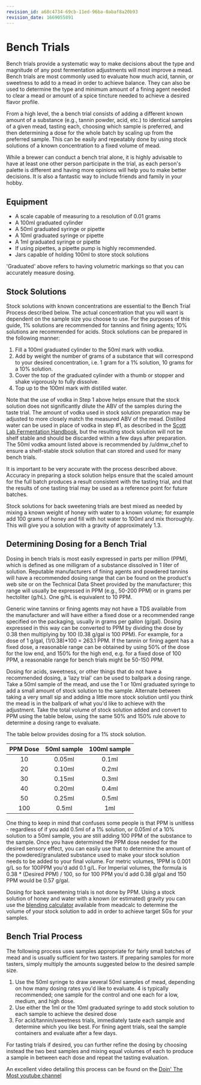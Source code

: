 ```yaml
---
revision_id: a68c4734-69cb-11ed-96ba-0abaf8a20b93
revision_date: 1669055891
---
```


# Bench Trials

Bench trials provide a systematic way to make decisions about the type and magnitude of any post fermentation adjustments will most improve a mead. Bench trials are most commonly used to evaluate how much acid, tannin, or sweetness to add to a mead in order to achieve balance. They can also be used to determine the type and minimum amount of a fining agent needed to clear a mead or amount of a spice tincture needed to achieve a desired flavor profile.

From a high level, the a bench trial consists of adding a different known amount of a substance (e.g., tannin powder, acid, etc.) to identical samples of a given mead, tasting each, choosing which sample is preferred, and then determining a dose for the whole batch by scaling up from the preferred sample. This can be easily and repeatably done by using stock solutions of a known concentration to a fixed volume of mead. 

While a brewer can conduct a bench trial alone, it is highly advisable to have at least one other person participate in the trial, as each person's palette is different and having more opinions will help you to make better decisions. It is also a fantastic way to include friends and family in your hobby.

## Equipment 

* A scale capable of measuring to a resolution of 0.01 grams
* A 100ml graduated cylinder
* A 50ml graduated syringe or pipette
* A 10ml graduated syringe or pipette
* A 1ml graduated syringe or pipette
* If using pipettes, a pipette pump is highly recommended.
* Jars capable of holding 100ml to store stock solutions

'Graduated' above refers to having volumetric markings so that you can accurately measure dosing.

## Stock Solutions

Stock solutions with known concentrations are essential to the Bench Trial Process described below. The actual concentration that you will want is dependent on the sample size you choose to use. For the purposes of this guide, 1% solutions are recommended for tannins and fining agents; 10% solutions are recommended for acids. Stock solutions can be prepared in the following manner:

1. Fill a 100ml graduated cylinder to the 50ml mark with vodka. 
2. Add by weight the number of grams of a substance that will correspond to your desired concentration, i.e. 1 gram for a 1% solution, 10 grams for a 10% solution.
3. Cover the top of the graduated cylinder with a thumb or stopper and shake vigorously to fully dissolve.
4. Top up to the 100ml mark with distilled water.

Note that the use of vodka in Step 1 above helps ensure that the stock solution does not significantly dilute the ABV of the samples during the taste trial. The amount of vodka used in stock solution preparation may be adjusted to more closely match the measured ABV of the mead. Distilled water can be used in place of vodka in step #1, as described in the [Scott Lab Fermentation Handbook](https://scottlabsltd.com/content/files/Documents/SLL/Handbooks/Scott%20CAN%202021%20Winemaking%20HB%20060121%20rev2.pdf), but the resulting stock solution will not be shelf stable and should be discarded within a few days after preparation. The 50ml vodka amount listed above is recommended by /u/dmw_chef to ensure a shelf-stable stock solution that can stored and used for many bench trials.  

It is important to be very accurate with the process described above.  Accuracy in preparing a stock solution helps ensure that the scaled amount for the full batch produces a result consistent with the tasting trial, and that the results of one tasting trial may be used as a reference point for future batches.  

Stock solutions for back sweetening trials are best mixed as needed by mixing a known weight of honey with water to a known volume; for example add 100 grams of honey and fill with hot water to 100ml and mix thoroughly.   This will give you a solution with a gravity of approximately 1.3.  

## Determining Dosing for a Bench Trial

Dosing in bench trials is most easily expressed in parts per million (PPM), which is defined as one milligram of a substance dissolved in 1 liter of solution. Reputable manufacturers of fining agents and powdered tannins will have a recommended dosing range that can be found on the product's web site or on the Technical Data Sheet provided by the manufacturer; this range will usually be expressed in PPM (e.g., 50-200 PPM) or in grams per hectoliter (g/hL). One g/hL is equivalent to 10 PPM.

Generic wine tannins or fining agents may not have a TDS available from the manufacturer and will have either a fixed dose or a recommended range specified on the packaging, usually in grams per gallon (g/gal). Dosing expressed in this way can be converted to PPM by dividing the dose by 0.38 then multiplying by 100 (0.38 g/gal is 100 PPM). For example, for a dose of 1 g/gal, (1/0.38)*100 = 263.1 PPM. If the tannin or fining agent has a fixed dose, a reasonable range can be obtained by using 50% of the dose for the low end, and 150% for the high end, e.g. for a fixed dose of 100 PPM, a reasonable range for bench trials might be 50-150 PPM.

Dosing for acids, sweetness, or other things that do not have a recommended dosing, a 'lazy trial' can be used to ballpark a dosing range. Take a 50ml sample of the mead, and use the 1 or 10ml graduated syringe to add a small amount of stock solution to the sample. Alternate between taking a very small sip and adding a little more stock solution until you think the mead is in the ballpark of what you'd like to achieve with the adjustment. Take the total volume of stock solution added and convert to PPM using the table below, using the same 50% and 150% rule above to determine a dosing range to evaluate.

The table below provides dosing for a 1% stock solution.

PPM Dose | 50ml sample | 100ml sample
:-: | :-: | :-:
10 | 0.05ml | 0.1ml
20 | 0.10ml | 0.2ml
30 | 0.15ml | 0.3ml
40 | 0.20ml | 0.4ml
50 | 0.25ml | 0.5ml
100 | 0.5ml | 1ml

One thing to keep in mind that confuses some people is that PPM is unitless - regardless of if you add 0.5ml of a 1% solution, or 0.05ml of a 10% solution to a 50ml sample, you are still adding 100 PPM of the substance to the sample.  Once you have determined the PPM dose needed for the desired sensory effect, you can easily use that to determine the amount of the powdered/granulated substance used to make your stock solution needs to be added to your final volume.  For metric volumes, 1PPM is 0.001 g/L so for 100PPM you'd add 0.1 g/L.  For Imperial volumes, the formula is 0.38 * (Desired PPM) / 100, so for 100 PPM you'd add 0.38 g/gal and 150 PPM would be  0.57 g/gal.

Dosing for back sweetening trials is not done by PPM.  Using a stock solution of honey and water with a known (or estimated) gravity you can use the [blending calculator](http://meadcalc.freevar.com/) available from meadcalc to determine the volume of your stock solution to add in order to achieve target SGs for your samples.

## Bench Trial Process

The following process uses samples appropriate for fairly small batches of mead and is usually sufficient for two tasters.  If preparing samples for more tasters, simply multiply the amounts suggested below to the desired sample size. 

1. Use the 50ml syringe to draw several 50ml samples of mead, depending on how many dosing rates you'd like to evaluate. 4 is typically recommended; one sample for the control and one each for a low, medium, and high dose.
2. Use either the 1ml or the 10ml graduated syringe to add stock solution to each sample to achieve the desired dose
3. For acid/tannin/sweetness trials, immediately taste each sample and determine which you like best.  For fining agent trials, seal the sample containers and evaluate after a few days. 

For tasting trials if desired, you can further refine the dosing by choosing instead the two best samples and mixing equal volumes of each to produce a sample in between each dose and repeat the tasting evaluation.

An excellent video detailing this process can be found on the [Doin' The Most youtube channel](https://www.youtube.com/watch?v=AaibXsslBlE)